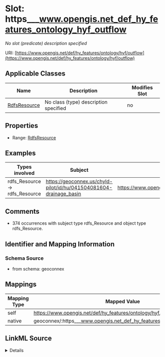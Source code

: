 

# Slot: https___www.opengis.net_def_hy_features_ontology_hyf_outflow


_No slot (predicate) description specified_





URI: [https://www.opengis.net/def/hy_features/ontology/hyf/outflow](https://www.opengis.net/def/hy_features/ontology/hyf/outflow)



<!-- no inheritance hierarchy -->





## Applicable Classes

| Name | Description | Modifies Slot |
| --- | --- | --- |
| [RdfsResource](../classes/RdfsResource.md) | No class (type) description specified |  no  |







## Properties

* Range: [RdfsResource](../classes/RdfsResource.md)






## Examples

| Types involved | Subject | Predicate | Object |
| --- | --- | --- | --- |
| rdfs_Resource → rdfs_Resource | https://geoconnex.us/chyld-pilot/id/hu/041504081604-drainage_basin | https://www.opengis.net/def/hy_features/ontology/hyf/outflow | https://geoconnex.us/chyld-pilot/id/hu_nexus/02OJ*CA-inflow |


## Comments

* 374 occurrences with subject type rdfs_Resource and object type rdfs_Resource.

## Identifier and Mapping Information







### Schema Source


* from schema: geoconnex




## Mappings

| Mapping Type | Mapped Value |
| ---  | ---  |
| self | https://www.opengis.net/def/hy_features/ontology/hyf/outflow |
| native | geoconnex/:https___www.opengis.net_def_hy_features_ontology_hyf_outflow |




## LinkML Source

<details>
```yaml
name: https___www.opengis.net_def_hy_features_ontology_hyf_outflow
description: No slot (predicate) description specified
comments:
- 374 occurrences with subject type rdfs_Resource and object type rdfs_Resource.
examples:
- description: rdfs_Resource → rdfs_Resource
  object:
    example_object: https://geoconnex.us/chyld-pilot/id/hu_nexus/02OJ*CA-inflow
    example_predicate: https://www.opengis.net/def/hy_features/ontology/hyf/outflow
    example_subject: https://geoconnex.us/chyld-pilot/id/hu/041504081604-drainage_basin
from_schema: geoconnex
rank: 1000
slot_uri: https://www.opengis.net/def/hy_features/ontology/hyf/outflow
alias: https___www.opengis.net_def_hy_features_ontology_hyf_outflow
domain_of:
- rdfs_Resource
range: rdfs_Resource

```
</details>